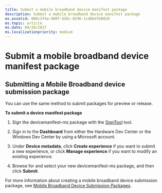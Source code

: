 ```yaml
---
title: Submit a mobile broadband device manifest package
description: Submit a mobile broadband device manifest package
ms.assetid: 080c3f4a-400f-426c-8296-1cd0bdfb0828
ms.topic: article
ms.date: 04/20/2017
ms.localizationpriority: medium
---
```


# Submit a mobile broadband device manifest package


## <span id="Submitting_a_Mobile_Broadband_device_submission_package"></span><span id="submitting_a_mobile_broadband_device_submission_package"></span><span id="SUBMITTING_A_MOBILE_BROADBAND_DEVICE_SUBMISSION_PACKAGE"></span>Submitting a Mobile Broadband device submission package


You can use the same method to submit packages for preview or release.

**To submit a device manifest package**

1.  Sign the devicemanifest-ms package with the [SignTool](https://go.microsoft.com/fwlink/p/?LinkId=238330) tool.

2.  Sign in to the **Dashboard** from either the Hardware Dev Center or the Windows Dev Center by using a Microsoft account.

3.  Under **Device metadata**, click **Create experience** if you want to submit a new experience, or click **Manage experience** if you want to modify an existing experience.

4.  Browse for and select your new devicemanifest-ms package, and then click **Submit**.

For more information about creating a mobile broadband device submission package, see [Mobile Broadband Device Submission Packages](https://msdn.microsoft.com/library/windows/hardware/dn247081.aspx).

 

 





